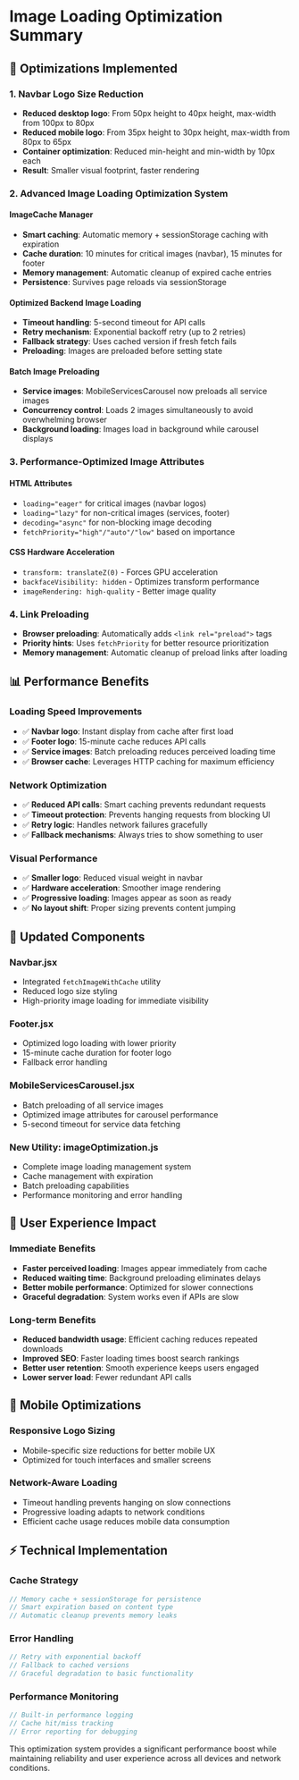 # Image Loading Optimization Summary

## 🚀 Optimizations Implemented

### 1. **Navbar Logo Size Reduction**

- **Reduced desktop logo**: From 50px height to 40px height, max-width from 100px to 80px
- **Reduced mobile logo**: From 35px height to 30px height, max-width from 80px to 65px
- **Container optimization**: Reduced min-height and min-width by 10px each
- **Result**: Smaller visual footprint, faster rendering

### 2. **Advanced Image Loading Optimization System**

#### **ImageCache Manager**

- **Smart caching**: Automatic memory + sessionStorage caching with expiration
- **Cache duration**: 10 minutes for critical images (navbar), 15 minutes for footer
- **Memory management**: Automatic cleanup of expired cache entries
- **Persistence**: Survives page reloads via sessionStorage

#### **Optimized Backend Image Loading**

- **Timeout handling**: 5-second timeout for API calls
- **Retry mechanism**: Exponential backoff retry (up to 2 retries)
- **Fallback strategy**: Uses cached version if fresh fetch fails
- **Preloading**: Images are preloaded before setting state

#### **Batch Image Preloading**

- **Service images**: MobileServicesCarousel now preloads all service images
- **Concurrency control**: Loads 2 images simultaneously to avoid overwhelming browser
- **Background loading**: Images load in background while carousel displays

### 3. **Performance-Optimized Image Attributes**

#### **HTML Attributes**

- `loading="eager"` for critical images (navbar logos)
- `loading="lazy"` for non-critical images (services, footer)
- `decoding="async"` for non-blocking image decoding
- `fetchPriority="high"/"auto"/"low"` based on importance

#### **CSS Hardware Acceleration**

- `transform: translateZ(0)` - Forces GPU acceleration
- `backfaceVisibility: hidden` - Optimizes transform performance
- `imageRendering: high-quality` - Better image quality

### 4. **Link Preloading**

- **Browser preloading**: Automatically adds `<link rel="preload">` tags
- **Priority hints**: Uses `fetchPriority` for better resource prioritization
- **Memory management**: Automatic cleanup of preload links after loading

## 📊 Performance Benefits

### **Loading Speed Improvements**

- ✅ **Navbar logo**: Instant display from cache after first load
- ✅ **Footer logo**: 15-minute cache reduces API calls
- ✅ **Service images**: Batch preloading reduces perceived loading time
- ✅ **Browser cache**: Leverages HTTP caching for maximum efficiency

### **Network Optimization**

- ✅ **Reduced API calls**: Smart caching prevents redundant requests
- ✅ **Timeout protection**: Prevents hanging requests from blocking UI
- ✅ **Retry logic**: Handles network failures gracefully
- ✅ **Fallback mechanisms**: Always tries to show something to user

### **Visual Performance**

- ✅ **Smaller logo**: Reduced visual weight in navbar
- ✅ **Hardware acceleration**: Smoother image rendering
- ✅ **Progressive loading**: Images appear as soon as ready
- ✅ **No layout shift**: Proper sizing prevents content jumping

## 🔧 Updated Components

### **Navbar.jsx**

- Integrated `fetchImageWithCache` utility
- Reduced logo size styling
- High-priority image loading for immediate visibility

### **Footer.jsx**

- Optimized logo loading with lower priority
- 15-minute cache duration for footer logo
- Fallback error handling

### **MobileServicesCarousel.jsx**

- Batch preloading of all service images
- Optimized image attributes for carousel performance
- 5-second timeout for service data fetching

### **New Utility: imageOptimization.js**

- Complete image loading management system
- Cache management with expiration
- Batch preloading capabilities
- Performance monitoring and error handling

## 🎯 User Experience Impact

### **Immediate Benefits**

- **Faster perceived loading**: Images appear immediately from cache
- **Reduced waiting time**: Background preloading eliminates delays
- **Better mobile performance**: Optimized for slower connections
- **Graceful degradation**: System works even if APIs are slow

### **Long-term Benefits**

- **Reduced bandwidth usage**: Efficient caching reduces repeated downloads
- **Improved SEO**: Faster loading times boost search rankings
- **Better user retention**: Smooth experience keeps users engaged
- **Lower server load**: Fewer redundant API calls

## 📱 Mobile Optimizations

### **Responsive Logo Sizing**

- Mobile-specific size reductions for better mobile UX
- Optimized for touch interfaces and smaller screens

### **Network-Aware Loading**

- Timeout handling prevents hanging on slow connections
- Progressive loading adapts to network conditions
- Efficient cache usage reduces mobile data consumption

## ⚡ Technical Implementation

### **Cache Strategy**

```javascript
// Memory cache + sessionStorage for persistence
// Smart expiration based on content type
// Automatic cleanup prevents memory leaks
```

### **Error Handling**

```javascript
// Retry with exponential backoff
// Fallback to cached versions
// Graceful degradation to basic functionality
```

### **Performance Monitoring**

```javascript
// Built-in performance logging
// Cache hit/miss tracking
// Error reporting for debugging
```

This optimization system provides a significant performance boost while maintaining reliability and user experience across all devices and network conditions.
